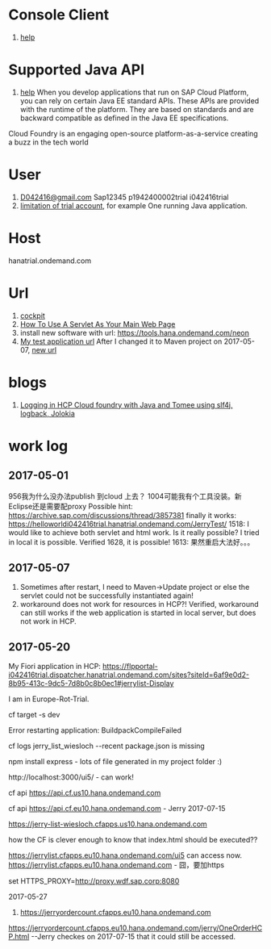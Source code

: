 # Console Client
1. [help](https://help.sap.com/viewer/65de2977205c403bbc107264b8eccf4b/Cloud/en-US/76132306711e1014839a8273b0e91070.html)

# Supported Java API
1. [help](https://help.sap.com/viewer/65de2977205c403bbc107264b8eccf4b/Cloud/en-US/e836a95cbb571014b3c4c422837fcde4.html)
When you develop applications that run on SAP Cloud Platform, you can rely on certain Java EE standard APIs. These APIs are provided with the runtime of the platform. They are based on standards and are backward compatible as defined in the Java EE specifications. 

Cloud Foundry is an engaging open-source platform-as-a-service creating a buzz in the tech world

# User
1. D042416@gmail.com Sap12345
p1942400002trial
i042416trial
2. [limitation of trial account](https://help.sap.com/viewer/65de2977205c403bbc107264b8eccf4b/Cloud/en-US/e4986153bb571014a2ddc2fdd682ee90.html), for example One running Java application.

# Host
hanatrial.ondemand.com

# Url
1. [cockpit](https://account.hanatrial.ondemand.com/)
2. [How To Use A Servlet As Your Main Web Page](http://wiki.metawerx.net/wiki/HowToUseAServletAsYourMainWebPage)
3. install new software with url:  https://tools.hana.ondemand.com/neon
4. [My test application url](https://helloworldi042416trial.hanatrial.ondemand.com/JerryTest/)
After I changed it to Maven project on 2017-05-07, [new url](https://helloworldi042416trial.hanatrial.ondemand.com/jerrytest/)

# blogs

1. [Logging in HCP Cloud foundry with Java and Tomee using slf4j, logback, Jolokia](https://blogs.sap.com/2016/12/02/logging-in-hcp-cloud-foundry-with-java-and-tomee-using-slf4j-logback-jolokia/)

# work log
## 2017-05-01
956我为什么没办法publish 到cloud 上去？
1004可能我有个工具没装。新Eclipse还是需要配proxy
Possible hint: https://archive.sap.com/discussions/thread/3857381
finally it works: https://helloworldi042416trial.hanatrial.ondemand.com/JerryTest/
1518: I would like to achieve both servlet and html work. Is it really possible? I tried in local it is possible. Verified 1628, it is possible!
1613: 果然重启大法好。。。

## 2017-05-07
1. Sometimes after restart, I need to Maven->Update project or else the servlet could not be successfully instantiated again!
2. workaround does not work for resources in HCP?! Verified, workaround can still works if the web application is started in local server, but does not work in HCP.

## 2017-05-20

My Fiori application in HCP: https://flpportal-i042416trial.dispatcher.hanatrial.ondemand.com/sites?siteId=6af9e0d2-8b95-413c-9dc5-7d8b0c8b0ec1#jerrylist-Display

I am in Europe-Rot-Trial.

cf target -s dev

Error restarting application: BuildpackCompileFailed

cf logs jerry_list_wiesloch --recent
package.json is missing

npm install express - lots of file generated in my project folder :)

http://localhost:3000/ui5/ - can work!

cf api https://api.cf.us10.hana.ondemand.com

cf api https://api.cf.eu10.hana.ondemand.com - Jerry 2017-07-15

https://jerry-list-wiesloch.cfapps.us10.hana.ondemand.com

how the CF is clever enough to know that index.html should be executed??

https://jerrylist.cfapps.eu10.hana.ondemand.com/ui5 can access now.
https://jerrylist.cfapps.eu10.hana.ondemand.com - 囧，要加https

set HTTPS_PROXY=http://proxy.wdf.sap.corp:8080

2017-05-27
1. https://jerryordercount.cfapps.eu10.hana.ondemand.com

https://jerryordercount.cfapps.eu10.hana.ondemand.com/jerry/OneOrderHCP.html --Jerry checkes on 2017-07-15 that it could still be accessed.

